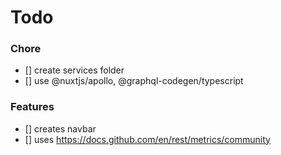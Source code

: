 # Todo

### Chore
- [] create services folder
- [] use @nuxtjs/apollo, @graphql-codegen/typescript

### Features
- [] creates navbar
- [] uses https://docs.github.com/en/rest/metrics/community
